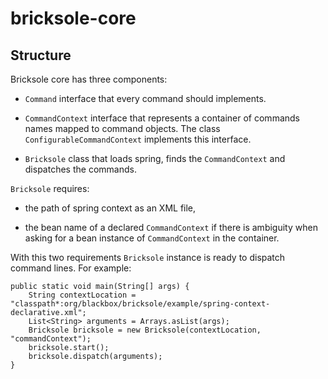 # bricksole-core

## Structure

Bricksole core has three components:

* `Command` interface that every command should implements.

* `CommandContext` interface that represents a container of commands names mapped to command 
objects. The class `ConfigurableCommandContext` implements this interface.

* `Bricksole` class that loads spring, finds the `CommandContext` and dispatches the
commands.

`Bricksole` requires:

* the path of spring context as an XML file,

* the bean name of a declared `CommandContext` if there is ambiguity when asking for a bean instance 
of `CommandContext` in the container. 

With this two requirements `Bricksole` instance is ready to dispatch
command lines. For example:

    public static void main(String[] args) {
        String contextLocation = "classpath*:org/blackbox/bricksole/example/spring-context-declarative.xml";
        List<String> arguments = Arrays.asList(args);
        Bricksole bricksole = new Bricksole(contextLocation, "commandContext");
        bricksole.start();
        bricksole.dispatch(arguments);
    }
